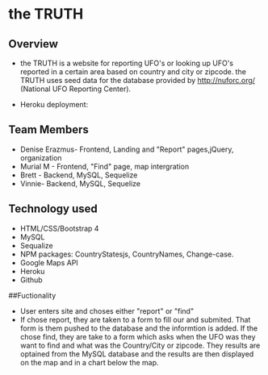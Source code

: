 # the TRUTH

## Overview

* the TRUTH is a website for reporting UFO's or looking up UFO's reported in a certain area based on country and city or zipcode. the TRUTH uses seed data for the database provided by http://nuforc.org/ (National UFO Reporting Center).

* Heroku deployment: 

## Team Members

* Denise Erazmus- Frontend, Landing and "Report" pages,jQuery, organization
* Murial M - Frontend, "Find" page, map intergration
* Brett - Backend, MySQL, Sequelize
* Vinnie- Backend, MySQL, Sequelize

## Technology used
* HTML/CSS/Bootstrap 4
* MySQL
* Sequalize
* NPM packages: CountryStatesjs, CountryNames, Change-case. 
* Google Maps API
* Heroku
* Github

##Fuctionality

* User enters site and choses either "report" or "find"
* If chose  report, they are taken to a form to fill our and submited. That form is them pushed to the database and the informtion is added. 
If the chose find, they are take to a form which asks when the UFO was  they want to find and what was the Country/City or zipcode. They results are optained from the MySQL database and  the results are then displayed on the map and in a chart below the map. 